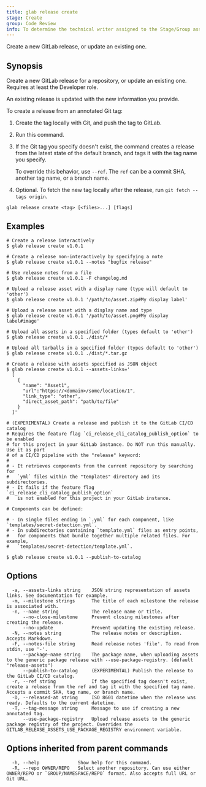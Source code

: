 ```yaml
---
title: glab release create
stage: Create
group: Code Review
info: To determine the technical writer assigned to the Stage/Group associated with this page, see https://about.gitlab.com/handbook/product/ux/technical-writing/#assignments
---
```


<!--
This documentation is auto generated by a script.
Please do not edit this file directly. Run `make gen-docs` instead.
-->

Create a new GitLab release, or update an existing one.

## Synopsis

Create a new GitLab release for a repository, or
update an existing one. Requires at least the Developer role.

An existing release is updated with the new information you provide.

To create a release from an annotated Git tag:

1. Create the tag locally with Git, and push the tag to GitLab.
2. Run this command.
3. If the Git tag you specify doesn't exist, the command creates a
   release from the latest state of the default branch, and tags it
   with the tag name you specify.

   To override this behavior, use `--ref`. The `ref`
   can be a commit SHA, another tag name, or a branch name.
4. Optional. To fetch the new tag locally after the release, run
   `git fetch --tags origin`.

```plaintext
glab release create <tag> [<files>...] [flags]
```

## Examples

```console
# Create a release interactively
$ glab release create v1.0.1

# Create a release non-interactively by specifying a note
$ glab release create v1.0.1 --notes "bugfix release"

# Use release notes from a file
$ glab release create v1.0.1 -F changelog.md

# Upload a release asset with a display name (type will default to 'other')
$ glab release create v1.0.1 '/path/to/asset.zip#My display label'

# Upload a release asset with a display name and type
$ glab release create v1.0.1 '/path/to/asset.png#My display label#image'

# Upload all assets in a specified folder (types default to 'other')
$ glab release create v1.0.1 ./dist/*

# Upload all tarballs in a specified folder (types default to 'other')
$ glab release create v1.0.1 ./dist/*.tar.gz

# Create a release with assets specified as JSON object
$ glab release create v1.0.1 --assets-links='
  [
    {
      "name": "Asset1",
      "url":"https://<domain>/some/location/1",
      "link_type": "other",
      "direct_asset_path": "path/to/file"
    }
  ]'

# (EXPERIMENTAL) Create a release and publish it to the GitLab CI/CD catalog
# Requires the feature flag `ci_release_cli_catalog_publish_option` to be enabled
# for this project in your GitLab instance. Do NOT run this manually. Use it as part
# of a CI/CD pipeline with the "release" keyword:
#
# - It retrieves components from the current repository by searching for
#   `yml` files within the "templates" directory and its subdirectories.
# - It fails if the feature flag `ci_release_cli_catalog_publish_option`
#   is not enabled for this project in your GitLab instance.

# Components can be defined:

# - In single files ending in `.yml` for each component, like `templates/secret-detection.yml`.
# - In subdirectories containing `template.yml` files as entry points,
#   for components that bundle together multiple related files. For example,
#   `templates/secret-detection/template.yml`.

$ glab release create v1.0.1 --publish-to-catalog

```

## Options

```plaintext
  -a, --assets-links string    JSON string representation of assets links. See documentation for example.
  -m, --milestone strings      The title of each milestone the release is associated with.
  -n, --name string            The release name or title.
      --no-close-milestone     Prevent closing milestones after creating the release.
      --no-update              Prevent updating the existing release.
  -N, --notes string           The release notes or description. Accepts Markdown.
  -F, --notes-file string      Read release notes 'file'. To read from stdin, use '-'.
      --package-name string    The package name, when uploading assets to the generic package release with --use-package-registry. (default "release-assets")
      --publish-to-catalog     (EXPERIMENTAL) Publish the release to the GitLab CI/CD catalog.
  -r, --ref string             If the specified tag doesn't exist, create a release from the ref and tag it with the specified tag name. Accepts a commit SHA, tag name, or branch name.
  -D, --released-at string     ISO 8601 datetime when the release was ready. Defaults to the current datetime.
  -T, --tag-message string     Message to use if creating a new annotated tag.
      --use-package-registry   Upload release assets to the generic package registry of the project. Overrides the GITLAB_RELEASE_ASSETS_USE_PACKAGE_REGISTRY environment variable.
```

## Options inherited from parent commands

```plaintext
  -h, --help              Show help for this command.
  -R, --repo OWNER/REPO   Select another repository. Can use either OWNER/REPO or `GROUP/NAMESPACE/REPO` format. Also accepts full URL or Git URL.
```
